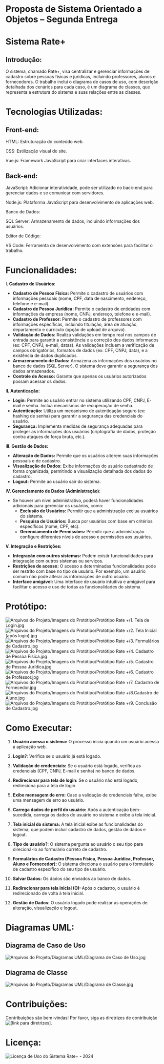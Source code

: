 # Proposta de Sistema Orientado a Objetos – Segunda Entrega 

# Sistema Rate+

## Introdução:

O sistema, chamado Rate+, visa centralizar e gerenciar informações de cadastro sobre pessoas físicas e jurídicas, incluindo professores, alunos e fornecedores. O trabalho inclui o diagrama de casos de uso, com descrição detalhada dos cenários para cada caso, é um diagrama de classes, que representa a estrutura do sistema e suas relações entre as classes. 

# Tecnologias Utilizadas:

## Front-end:

HTML: Estruturação do conteúdo web.

CSS: Estilização visual do site.

Vue.js: Framework JavaScript para criar interfaces interativas.

## Back-end:

JavaScript: Adicionar interatividade, pode ser utilizado no back-end para gerenciar dados e se comunicar com servidores.

Node.js: Plataforma JavaScript para desenvolvimento de aplicações web.

Banco de Dados:

SQL Server: Armazenamento de dados, incluindo informações dos usuários.

Editor de Código:

VS Code: Ferramenta de desenvolvimento com extensões para facilitar o trabalho.

# Funcionalidades:

**I. Cadastro de Usuários:**

* **Cadastro de Pessoa Física:** Permite o cadastro de usuários com informações pessoais (nome, CPF, data de nascimento, endereço, telefone e e-mail).
* **Cadastro de Pessoa Jurídica:**  Permite o cadastro de entidades com informações da empresa (nome, CNPJ, endereço, telefone e e-mail).
* **Cadastro de Professor:**  Permite o cadastro de professores com informações específicas, incluindo titulação, área de atuação, departamento e currículo (opção de upload de arquivo).
* **Validação de Dados:** Realiza validações em tempo real nos campos de entrada para garantir a consistência e a correção dos dados informados (ex: CPF, CNPJ, e-mail, datas).  As validações incluem a verificação de campos obrigatórios, formatos de dados (ex: CPF, CNPJ, data), e a existência de dados duplicados.
* **Armazenamento de Dados:** Armazena as informações dos usuários no banco de dados (SQL Server).  O sistema deve garantir a segurança dos dados armazenados.
* **Controle de Acesso:**  Garante que apenas os usuários autorizados possam acessar os dados.


**II. Autenticação:**

* **Login:** Permite ao usuário entrar no sistema utilizando CPF, CNPJ, E-mail e senha.  Inclua mecanismos de recuperação de senha.
* **Autenticação:** Utiliza um mecanismo de autenticação seguro (ex: hashing de senha) para garantir a segurança das credenciais do usuário.
* **Segurança:** Implementa medidas de segurança adequadas para proteger as informações dos usuários (criptografia de dados, proteção contra ataques de força bruta, etc.).

**III. Gestão de Dados:**

* **Alteração de Dados:**  Permite que os usuários alterem suas informações pessoais e de cadastro.
* **Visualização de Dados:** Exibe informações do usuário cadastrado de forma organizada, permitindo a visualização detalhada dos dados do cadastro.
* **Logout:** Permite ao usuário sair do sistema.


**IV. Gerenciamento de Dados (Administração):**

* Se houver um nível administrativo, poderá haver funcionalidades adicionais para gerenciar os usuários, como:
    * **Exclusão de Usuários:** Permitir que a administração exclua usuários do sistema.
    * **Pesquisa de Usuários:** Busca por usuários com base em critérios específicos (nome, CPF, etc).
    * **Gerenciamento de Permissões:**  Permitir que a administração configure diferentes níveis de acesso e permissões aos usuários.


**V. Integração e Restrições:**

* **Integração com outros sistemas:** Podem existir funcionalidades para integração com outros sistemas ou serviços.
* **Restrições de acesso:**  O acesso a determinadas funcionalidades pode ser restrito com base no tipo de usuário. Por exemplo, um usuário comum não pode alterar as informações de outro usuário.
* **Interface amigável:**  Uma interface de usuário intuitiva e amigável para facilitar o acesso e uso de todas as funcionalidades do sistema.

# Protótipo:

![Arquivos do Projeto/Imagens do Protótipo/Protótipo Rate +/1. Tela de Login.jpg](https://github.com/dangs12/rate-plus/blob/c76ee9748719ce71e6149f0a41986eeed1fc3ee2/Arquivos%20do%20Projeto/Imagens%20do%20Prot%C3%B3tipo/Prot%C3%B3tipo%20Rate%20%2B/1.%20Tela%20de%20Login.jpg)
![Arquivos do Projeto/Imagens do Protótipo/Protótipo Rate +/2. Tela Inicial (após login).jpg](https://github.com/dangs12/rate-plus/blob/c76ee9748719ce71e6149f0a41986eeed1fc3ee2/Arquivos%20do%20Projeto/Imagens%20do%20Prot%C3%B3tipo/Prot%C3%B3tipo%20Rate%20%2B/2.%20Tela%20Inicial%20(ap%C3%B3s%20login).jpg)
![Arquivos do Projeto/Imagens do Protótipo/Protótipo Rate +/3. Formulários de Cadastro.jpg](https://github.com/dangs12/rate-plus/blob/c76ee9748719ce71e6149f0a41986eeed1fc3ee2/Arquivos%20do%20Projeto/Imagens%20do%20Prot%C3%B3tipo/Prot%C3%B3tipo%20Rate%20%2B/3.%20Formul%C3%A1rios%20de%20Cadastro.jpg)
![Arquivos do Projeto/Imagens do Protótipo/Protótipo Rate +/4. Cadastro de Pessoa Física.jpg](https://github.com/dangs12/rate-plus/blob/c76ee9748719ce71e6149f0a41986eeed1fc3ee2/Arquivos%20do%20Projeto/Imagens%20do%20Prot%C3%B3tipo/Prot%C3%B3tipo%20Rate%20%2B/4.%20Cadastro%20de%20Pessoa%20F%C3%ADsica.jpg)
![Arquivos do Projeto/Imagens do Protótipo/Protótipo Rate +/5. Cadastro de Pessoa Jurídica.jpg](https://github.com/dangs12/rate-plus/blob/c76ee9748719ce71e6149f0a41986eeed1fc3ee2/Arquivos%20do%20Projeto/Imagens%20do%20Prot%C3%B3tipo/Prot%C3%B3tipo%20Rate%20%2B/5.%20Cadastro%20de%20Pessoa%20Jur%C3%ADdica.jpg)
![Arquivos do Projeto/Imagens do Protótipo/Protótipo Rate +/6. Cadastro de Professor.jpg](https://github.com/dangs12/rate-plus/blob/c76ee9748719ce71e6149f0a41986eeed1fc3ee2/Arquivos%20do%20Projeto/Imagens%20do%20Prot%C3%B3tipo/Prot%C3%B3tipo%20Rate%20%2B/6.%20Cadastro%20de%20Professor.jpg)
![Arquivos do Projeto/Imagens do Protótipo/Protótipo Rate +/7. Cadastro de Fornecedor.jpg](https://github.com/dangs12/rate-plus/blob/c76ee9748719ce71e6149f0a41986eeed1fc3ee2/Arquivos%20do%20Projeto/Imagens%20do%20Prot%C3%B3tipo/Prot%C3%B3tipo%20Rate%20%2B/7.%20Cadastro%20de%20Fornecedor.jpg)
![Arquivos do Projeto/Imagens do Protótipo/Protótipo Rate +/8.Cadastro de Aluno.jpg](https://github.com/dangs12/rate-plus/blob/c76ee9748719ce71e6149f0a41986eeed1fc3ee2/Arquivos%20do%20Projeto/Imagens%20do%20Prot%C3%B3tipo/Prot%C3%B3tipo%20Rate%20%2B/8.Cadastro%20de%20Aluno.jpg)
![Arquivos do Projeto/Imagens do Protótipo/Protótipo Rate +/9. Conclusão de Cadastro.jpg](https://github.com/dangs12/rate-plus/blob/c76ee9748719ce71e6149f0a41986eeed1fc3ee2/Arquivos%20do%20Projeto/Imagens%20do%20Prot%C3%B3tipo/Prot%C3%B3tipo%20Rate%20%2B/9.%20Conclus%C3%A3o%20de%20Cadastro.jpg)

# Como Executar:

1. **Usuário acessa o sistema:**  O processo inicia quando um usuário acessa a aplicação web.

2. **Login?**: Verifica se o usuário já está logado.

3. **Validação de credenciais:** Se o usuário está logado, verifica as credenciais (CPF, CNPJ, E-mail e senha) no banco de dados.

4. **Redirecionar para tela de login:** Se o usuário não está logado, redireciona para a tela de login.

5. **Exibe mensagem de erro:** Caso a validação de credenciais falhe, exibe uma mensagem de erro ao usuário.

6. **Carrega dados de perfil do usuário:** Após a autenticação bem-sucedida, carrega os dados do usuário no sistema e exibe a tela inicial.

7. **Tela inicial do sistema:**  A tela inicial exibe as funcionalidades do sistema, que podem incluir cadastro de dados, gestão de dados e logout.

8. **Tipo de usuário?**: O sistema pergunta ao usuário o seu tipo para direcioná-lo ao formulário correto de cadastro.

9. **Formulários de Cadastro (Pessoa Física, Pessoa Jurídica, Professor, Aluno e Fornecedor):** O sistema direciona o usuário para o formulário de cadastro específico do seu tipo de usuário.

10. **Salvar Dados:**  Os dados são enviados ao banco de dados.

11. **Redirecionar para tela inicial (O):** Após o cadastro, o usuário é redirecionado de volta à tela inicial.

12. **Gestão de Dados**:  O usuário logado pode realizar as operações de alteração, visualização e logout.

# Diagramas UML:

## Diagrama de Caso de Uso

![Arquivos do Projeto/Diagramas UML/Diagrama de Caso de Uso.jpg](https://github.com/dangs12/rate-plus/blob/cd14e79e1aa87f6f3a3fb4e2921b52575d933a8d/Arquivos%20do%20Projeto/Diagramas%20UML/Diagrama%20de%20Caso%20de%20Uso.jpg)

## Diagrama de Classe

![Arquivos do Projeto/Diagramas UML/Diagrama de Classe.jpg](https://github.com/dangs12/rate-plus/blob/aac191a1cabd2f85c9c38ca4128e9e011904eac6/Arquivos%20do%20Projeto/Diagramas%20UML/Diagrama%20de%20Classe.jpg)

# Contribuições:

Contribuições são bem-vindas! Por favor, siga as diretrizes de contribuição ![[link para diretrizes]](https://github.com/dangs12/rate-plus/blob/e08c7a672948ce3e857241b4711104569434b40a/Arquivos%20do%20Projeto/Info/Contribui%C3%A7%C3%B5es%20do%20Projeto%20Rate%2B).

# Licença:

![Licença de Uso do Sistema Rate+ - 2024](https://github.com/dangs12/rate-plus/blob/41f509c2fd9aff0915c044b9c5cd6b78e47154e5/Arquivos%20do%20Projeto/Info/Licen%C3%A7a%20de%20Uso%20do%20Sistema%20Rate%2B%20-%202024)
